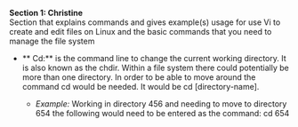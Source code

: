 **Section 1: Christine**
<br> 
Section that explains commands and gives example(s) usage for use Vi to create and edit files on Linux and the basic commands that you need to manage the file system

- ** Cd:** is the command line to change the current working directory. It is also known as the chdir. Within a file system there could potentially be more than one directory. In order to be able to move around the command cd would be needed. It would be cd [directory-name].

	- _Example:_ Working in directory 456 and needing to move to directory 654 the following would need to be entered as the command: cd 654

